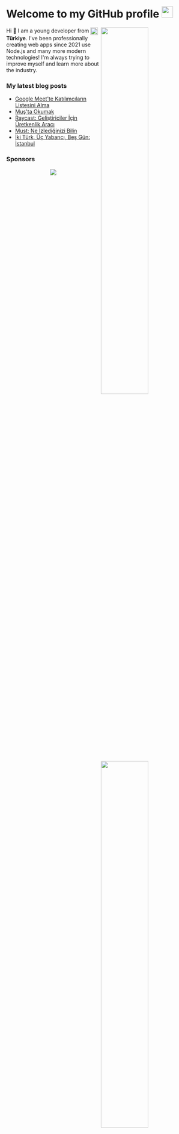 <h1>Welcome to my GitHub profile <img src="https://media.giphy.com/media/Q7LHmoFwVP6Yc1swZs/giphy.gif" height="30px"></h1>

<img width="50%" align="right" src="https://github-readme-stats.vercel.app/api?username=Valluoe&count_private=true&show_icons=true&theme=dark&hide_border=true&include_all_commits=true">
<img width="50%" height="1px" align="right" src="https://i.imgur.com/DkKayja.png">
<img width="50%" align="right" src="https://github-readme-stats.vercel.app/api/top-langs/?username=eggsy&theme=dark&hide_border=true&layout=compact">

Hi 👋 I am a young developer from <img width="20" height="20" align="center" src="https://i.imgur.com/ff547ZT.png"> **Türkiye**. I've been professionally creating web apps since 2021 use Node.js and many more modern technologies! I'm always trying to improve myself and learn more about the industry.

### My latest blog posts

<!-- BLOG-POST-LIST:START -->
- [Google Meet&#39;te Katılımcıların Listesini Alma](https://eggsy.xyz/blog/google-meet-katilimci-kaydi)
- [Muş&#39;ta Okumak](https://eggsy.xyz/blog/musta-okumak)
- [Raycast: Geliştiriciler İçin Üretkenlik Aracı](https://eggsy.xyz/blog/raycast-uretkenlik-araci)
- [Must: Ne İzlediğinizi Bilin](https://eggsy.xyz/blog/must-ne-izlediginizi-bilin)
- [İki Türk, Üç Yabancı, Beş Gün: İstanbul](https://eggsy.xyz/blog/iki-turk-uc-yabanci-bes-gun)
<!-- BLOG-POST-LIST:END -->

### Sponsors

<p align="center">
  <a href="https://github.com/sponsors/eggsy">
    <img src='https://cdn.jsdelivr.net/gh/eggsy/.github/sponsors.svg'/>
  </a>
</p>
